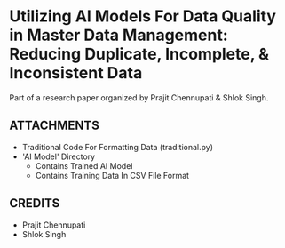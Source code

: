 # Utilizing AI Models For Data Quality in Master Data Management: Reducing Duplicate, Incomplete, & Inconsistent Data

Part of a research paper organized by Prajit Chennupati &amp; Shlok Singh.

## ATTACHMENTS
- Traditional Code For Formatting Data (traditional.py)
- 'AI Model' Directory
  - Contains Trained AI Model
  - Contains Training Data In CSV File Format

## CREDITS
- Prajit Chennupati
- Shlok Singh
